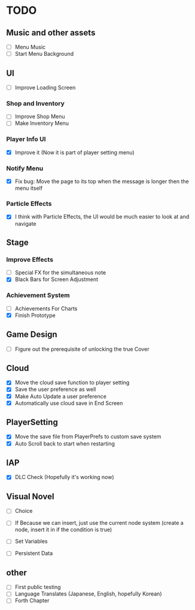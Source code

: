 # TODO
## Music and other assets
- [ ] Menu Music
- [ ] Start Menu Background

## UI
- [ ] Improve Loading Screen
### Shop and Inventory
- [ ] Improve Shop Menu
- [ ] Make Inventory Menu
### Player Info UI
- [X] Improve it (Now it is part of player setting menu)
### Notify Menu
- [X] Fix bug: Move the page to its top when the message is longer then the menu itself
### Particle Effects
- [X] I think with Particle Effects, the UI would be much easier to look at and navigate

## Stage
### Improve Effects
- [ ] Special FX for the simultaneous note
- [X] Black Bars for Screen Adjustment
### Achievement System
- [ ] Achievements For Charts
- [X] Finish Prototype

## Game Design
- [ ] Figure out the prerequisite of unlocking the true Cover
## Cloud
- [X] Move the cloud save function to player setting
- [X] Save the user preference as well
- [X] Make Auto Update a user preference
- [X] Automatically use cloud save in End Screen

## PlayerSetting
- [X] Move the save file from PlayerPrefs to custom save system
- [X] Auto Scroll back to start when restarting

## IAP
- [X] DLC Check (Hopefully it's working now)

## Visual Novel
- [ ] Choice

- [ ] If
Because we can insert, just use the current node system (create a node, insert it in if the condition is true)

- [ ] Set Variables
- [ ] Persistent Data

## other
- [ ] First public testing
- [ ] Language Translates (Japanese, English, hopefully Korean)
- [ ] Forth Chapter
